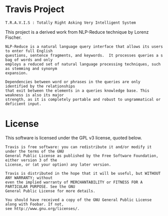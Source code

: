 Travis Project
==============

```
T.R.A.V.I.S : Totally Right Asking Very Intelligent System
```

This project is a derived work from NLP-Reduce technique by Lorenz Fischer.

```
NLP-Reduce is a natural language query interface that allows its users to enter full English
questions, sentence fragments, and keywords.  It processes queries a s bag of words and only
employs a reduced set of natural language processing techniques, such as stemming and synonym
expansion.

Dependencies between word or phrases in the queries are only identified by the relationships
that exit between the elements in a queries knowledge base. This weakness is also its major
strength, as it is completely portable and robust to ungrammatical or deficient input.
```


License
=======

This software is licensed under the GPL v3 license, quoted below.

```
Travis is free software: you can redistribute it and/or modify it under the terms of the GNU
General Public License as published by the Free Software Foundation, either version 3 of the
License, or (at your option) any later version.

Travis is distributed in the hope that it will be useful, but WITHOUT ANY WARRANTY; without
even the implied warranty of MERCHANTABILITY or FITNESS FOR A PARTICULAR PURPOSE. See the GNU
General Public License for more details.

You should have received a copy of the GNU General Public License along with Foobar. If not,
see http://www.gnu.org/licenses/.
```

